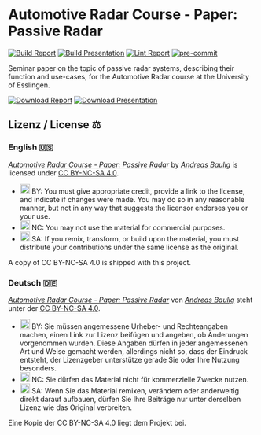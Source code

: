 # Automotive Radar Course - Paper: Passive Radar

[![Build Report](https://github.com/ChiefGokhlayeh/AR-PassiveRadar/workflows/Build%20Report/badge.svg)](https://github.com/ChiefGokhlayeh/AR-PassiveRadar/actions?query=workflow%3A%22Build+Report%22)
[![Build Presentation](https://github.com/ChiefGokhlayeh/AR-PassiveRadar/workflows/Build%20Presentation/badge.svg)](https://github.com/ChiefGokhlayeh/AR-PassiveRadar/actions?query=workflow%3A%22Build+Presentation%22)
[![Lint Report](https://github.com/ChiefGokhlayeh/AR-PassiveRadar/workflows/Lint%20Report/badge.svg)](https://github.com/ChiefGokhlayeh/AR-PassiveRadar/actions?query=workflow%3A%22Lint+Report%22)
[![pre-commit](https://github.com/ChiefGokhlayeh/AR-PassiveRadar/workflows/pre-commit/badge.svg)](https://github.com/ChiefGokhlayeh/AR-PassiveRadar/actions?query=workflow%3Apre-commit)

Seminar paper on the topic of passive radar systems, describing their function and use-cases, for the Automotive Radar course at the University of Esslingen.

[![Download Report](https://shields.io/badge/-Download%20Report-blue)](https://nightly.link/ChiefGokhlayeh/AR-PassiveRadar/workflows/build-report/main)
[![Download Presentation](https://shields.io/badge/-Download%20Presentation-blue)](https://nightly.link/ChiefGokhlayeh/AR-PassiveRadar/workflows/build-beamer/main)

## Lizenz / License ⚖

### English 🇺🇸

[_Automotive Radar Course - Paper: Passive Radar_](https://github.com/ChiefGokhlayeh/internship_hensoldt) by [_Andreas Baulig_](https://github.com/ChiefGokhlayeh) is licensed under [CC BY-NC-SA 4.0](https://creativecommons.org/licenses/by-nc-sa/4.0/deed.en).

-   <img src="https://creativecommons.org/images/deed/attribution_icon_blue_x2.png" alt="BY" width="20pt"/> BY: You must give appropriate credit, provide a link to the license, and indicate if changes were made. You may do so in any reasonable manner, but not in any way that suggests the licensor endorses you or your use.
-   <img src="https://creativecommons.org/images/deed/nc_blue_x2.png" alt="NC" width="20pt"/> NC: You may not use the material for commercial purposes.
-   <img src="https://creativecommons.org/images/deed/sa_blue_x2.png" alt="NC" width="20pt"/> SA: If you remix, transform, or build upon the material, you must distribute your contributions under the same license as the original.

A copy of CC BY-NC-SA 4.0 is shipped with this project.

### Deutsch 🇩🇪

[_Automotive Radar Course - Paper: Passive Radar_](https://github.com/ChiefGokhlayeh/internship_hensoldt) von [_Andreas Baulig_](https://github.com/ChiefGokhlayeh) steht unter der [CC BY-NC-SA 4.0](https://creativecommons.org/licenses/by-nc-sa/4.0/deed.de).

-   <img src="https://creativecommons.org/images/deed/attribution_icon_blue_x2.png" alt="BY" width="20pt"/> BY: Sie müssen angemessene Urheber- und Rechteangaben machen, einen Link zur Lizenz beifügen und angeben, ob Änderungen vorgenommen wurden. Diese Angaben dürfen in jeder angemessenen Art und Weise gemacht werden, allerdings nicht so, dass der Eindruck entsteht, der Lizenzgeber unterstütze gerade Sie oder Ihre Nutzung besonders.
-   <img src="https://creativecommons.org/images/deed/nc_blue_x2.png" alt="NC" width="20pt"/> NC: Sie dürfen das Material nicht für kommerzielle Zwecke nutzen.
-   <img src="https://creativecommons.org/images/deed/sa_blue_x2.png" alt="NC" width="20pt"/> SA: Wenn Sie das Material remixen, verändern oder anderweitig direkt darauf aufbauen, dürfen Sie Ihre Beiträge nur unter derselben Lizenz wie das Original verbreiten.

Eine Kopie der CC BY-NC-SA 4.0 liegt dem Projekt bei.
